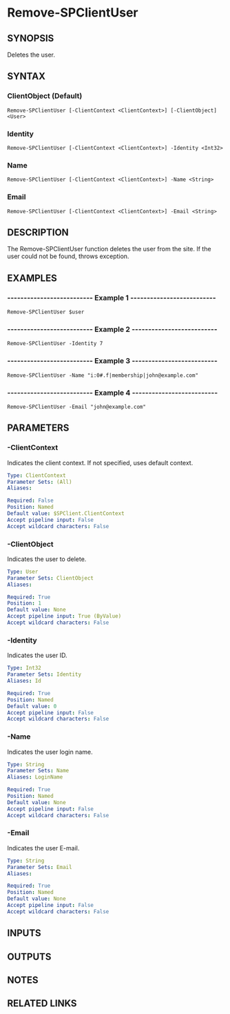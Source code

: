 # Remove-SPClientUser

## SYNOPSIS
Deletes the user.

## SYNTAX

### ClientObject (Default)
```
Remove-SPClientUser [-ClientContext <ClientContext>] [-ClientObject] <User>
```

### Identity
```
Remove-SPClientUser [-ClientContext <ClientContext>] -Identity <Int32>
```

### Name
```
Remove-SPClientUser [-ClientContext <ClientContext>] -Name <String>
```

### Email
```
Remove-SPClientUser [-ClientContext <ClientContext>] -Email <String>
```

## DESCRIPTION
The Remove-SPClientUser function deletes the user from the site.
If the user could not be found, throws exception.

## EXAMPLES

### -------------------------- Example 1 --------------------------
```
Remove-SPClientUser $user
```

### -------------------------- Example 2 --------------------------
```
Remove-SPClientUser -Identity 7
```

### -------------------------- Example 3 --------------------------
```
Remove-SPClientUser -Name "i:0#.f|membership|john@example.com"
```

### -------------------------- Example 4 --------------------------
```
Remove-SPClientUser -Email "john@example.com"
```

## PARAMETERS

### -ClientContext
Indicates the client context.
If not specified, uses default context.

```yaml
Type: ClientContext
Parameter Sets: (All)
Aliases: 

Required: False
Position: Named
Default value: $SPClient.ClientContext
Accept pipeline input: False
Accept wildcard characters: False
```

### -ClientObject
Indicates the user to delete.

```yaml
Type: User
Parameter Sets: ClientObject
Aliases: 

Required: True
Position: 1
Default value: None
Accept pipeline input: True (ByValue)
Accept wildcard characters: False
```

### -Identity
Indicates the user ID.

```yaml
Type: Int32
Parameter Sets: Identity
Aliases: Id

Required: True
Position: Named
Default value: 0
Accept pipeline input: False
Accept wildcard characters: False
```

### -Name
Indicates the user login name.

```yaml
Type: String
Parameter Sets: Name
Aliases: LoginName

Required: True
Position: Named
Default value: None
Accept pipeline input: False
Accept wildcard characters: False
```

### -Email
Indicates the user E-mail.

```yaml
Type: String
Parameter Sets: Email
Aliases: 

Required: True
Position: Named
Default value: None
Accept pipeline input: False
Accept wildcard characters: False
```

## INPUTS

## OUTPUTS

## NOTES

## RELATED LINKS

